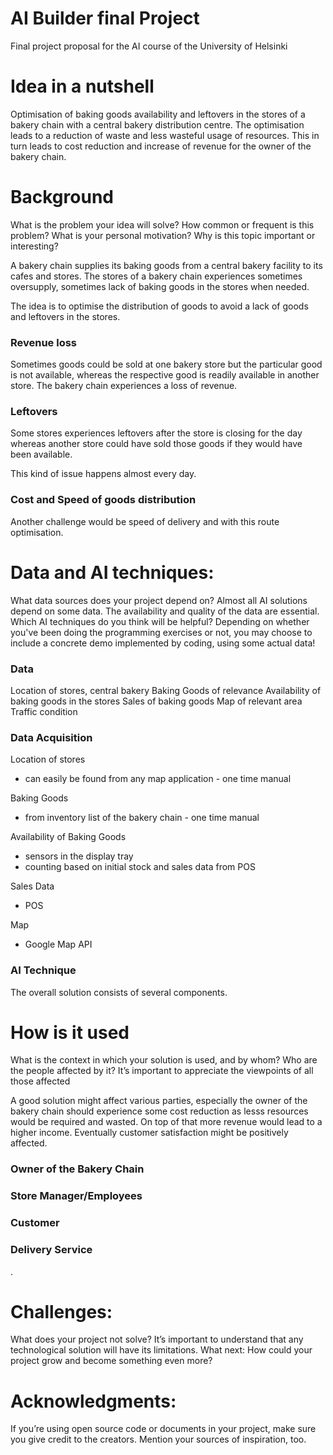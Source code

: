 # AI Builder final Project
Final project proposal for the AI course of the University of Helsinki


# Idea in a nutshell
Optimisation of baking goods availability and leftovers in the stores of a bakery chain with a central bakery distribution centre. The optimisation leads to a reduction of waste and less wasteful usage of resources. This in turn leads to cost reduction and increase of revenue for the owner of the bakery chain.


# Background
What is the problem your idea will solve? How common or frequent is this problem? What is your personal motivation? Why is this topic important or interesting?

A bakery chain supplies its baking goods from a central bakery facility to its cafes and stores. The stores of a bakery chain experiences sometimes oversupply, sometimes lack of baking goods in the stores when needed. 

The idea is to optimise the distribution of goods to avoid a lack of goods and leftovers in the stores.

### Revenue loss
Sometimes goods could be sold at one bakery store but the particular good is not available, whereas the respective good is readily available in another store. The bakery chain experiences a loss of revenue.

### Leftovers
Some stores experiences leftovers after the store is closing for the day whereas another store could have sold those goods if they would have been available.

This kind of issue happens almost every day. 

### Cost and Speed of goods distribution
Another challenge would be speed of delivery and with this route optimisation.


# Data and AI techniques:
What data sources does your project depend on? Almost all AI solutions depend on some data. The availability and quality of the data are essential. Which AI techniques do you think will be helpful? Depending on whether you've been doing the programming exercises or not, you may choose to include a concrete demo implemented by coding, using some actual data!

### Data
Location of stores, central bakery
Baking Goods of relevance
Availability of baking goods in the stores
Sales of baking goods
Map of relevant area
Traffic condition


### Data Acquisition
Location of stores 
+ can easily be found from any map application - one time manual

Baking Goods
+ from inventory list of the bakery chain - one time manual

Availability of Baking Goods
+ sensors in the display tray
+ counting based on initial stock and sales data from POS

Sales Data
+ POS

Map
+ Google Map API

### AI Technique
The overall solution consists of several components.


# How is it used

What is the context in which your solution is used, and by whom? Who are the people affected by it? It’s important to appreciate the viewpoints of all those affected

A good solution might affect various parties, especially the owner of the bakery chain should experience some cost reduction as lesss resources would be required and wasted. On top of that more revenue would lead to a higher income. Eventually customer satisfaction might be positively affected.

### Owner of the Bakery Chain

### Store Manager/Employees

### Customer

### Delivery Service

.

# Challenges: 
What does your project not solve? It’s important to understand that any technological solution will have its limitations.
What next: How could your project grow and become something even more?


# Acknowledgments: 
If you’re using open source code or documents in your project, make sure you give credit to the creators. Mention your sources of inspiration, too.

